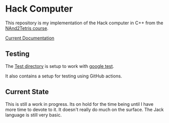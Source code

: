 # Hack Computer

This repository is my implementation of the Hack computer in C++ from the [NAnd2Tetris course](https://www.coursera.org/learn/build-a-computer). 

[Current Documentation](Current/markdown/index.md#hackcomputer)

## Testing

The [Test directory](Test) is setup to work with [google test](https://github.com/google/googletest).

It also contains a setup for testing using GitHub actions.


## Current State

This is still a work in progress. Its on hold for the time being until I have
more time to devote to it. It doesn't really do much on the surface. The Jack
language is still very basic.


